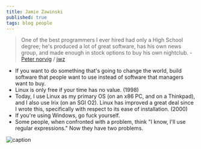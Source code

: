 ```yaml
---
title: Jamie Zawinski
published: true
tags: blog people
---
```

>  One of the best programmers I ever hired had only a High School degree; he's produced a lot of great software, has his own news group, and made enough in stock options to buy his own nightclub.  - [Peter norvig](https://en.wikiquote.org/wiki/Jamie_Zawinski) / [jwz](https://www.jwz.org/blog/)

- If you want to do something that's going to change the world, build software that people want to use instead of software that managers want to buy. 
- Linux is only free if your time has no value. (1998)
- Today, I use Linux as my primary OS (on an x86 PC, and on a Thinkpad), and I also use Irix (on an SGI O2). Linux has improved a great deal since I wrote this, specifically with respect to its ease of installation. (2000)
- If you're using Windows, go fuck yourself. 
- Some people, when confronted with a problem, think "I know, I'll use regular expressions." Now they have two problems. 

![caption](https://upload.wikimedia.org/wikipedia/commons/thumb/5/5c/Mozilla_dinosaur_head_logo.png/330px-Mozilla_dinosaur_head_logo.png)
